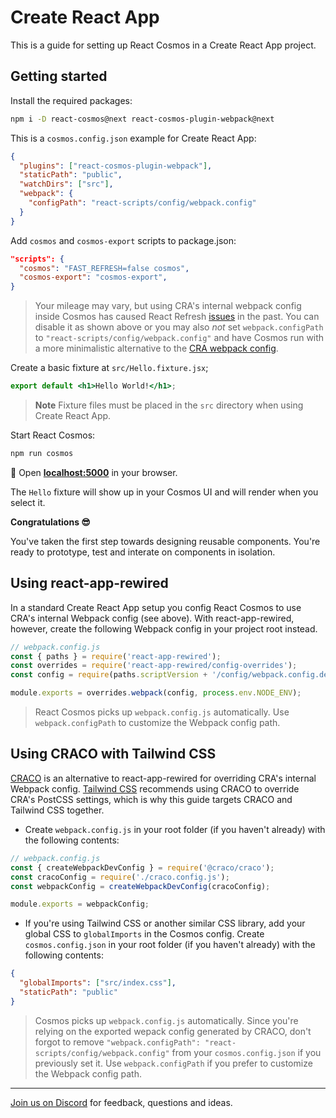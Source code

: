 # Create React App

This is a guide for setting up React Cosmos in a Create React App project.

## Getting started

Install the required packages:

```bash
npm i -D react-cosmos@next react-cosmos-plugin-webpack@next
```

This is a `cosmos.config.json` example for Create React App:

```json
{
  "plugins": ["react-cosmos-plugin-webpack"],
  "staticPath": "public",
  "watchDirs": ["src"],
  "webpack": {
    "configPath": "react-scripts/config/webpack.config"
  }
}
```

Add `cosmos` and `cosmos-export` scripts to package.json:

```json
"scripts": {
  "cosmos": "FAST_REFRESH=false cosmos",
  "cosmos-export": "cosmos-export",
}
```

> Your mileage may vary, but using CRA's internal webpack config inside Cosmos has caused React Refresh [issues](https://github.com/react-cosmos/react-cosmos/issues/1272) in the past. You can disable it as shown above or you may also _not_ set `webpack.configPath` to `"react-scripts/config/webpack.config"` and have Cosmos run with a more minimalistic alternative to the [CRA webpack config](https://github.com/facebook/create-react-app/blob/d960b9e38c062584ff6cfb1a70e1512509a966e7/packages/react-scripts/config/webpack.config.js).

Create a basic fixture at `src/Hello.fixture.jsx`;

```jsx
export default <h1>Hello World!</h1>;
```

> **Note** Fixture files must be placed in the `src` directory when using Create React App.

Start React Cosmos:

```bash
npm run cosmos
```

🚀 Open **[localhost:5000](http://localhost:5000)** in your browser.

The `Hello` fixture will show up in your Cosmos UI and will render when you select it.

**Congratulations 😎**

You've taken the first step towards designing reusable components. You're ready to prototype, test and interate on components in isolation.

## Using react-app-rewired

In a standard Create React App setup you config React Cosmos to use CRA's internal Webpack config (see above). With react-app-rewired, however, create the following Webpack config in your project root instead.

```js
// webpack.config.js
const { paths } = require('react-app-rewired');
const overrides = require('react-app-rewired/config-overrides');
const config = require(paths.scriptVersion + '/config/webpack.config.dev');

module.exports = overrides.webpack(config, process.env.NODE_ENV);
```

> React Cosmos picks up `webpack.config.js` automatically. Use `webpack.configPath` to customize the Webpack config path.

## Using CRACO with Tailwind CSS

[CRACO](https://github.com/gsoft-inc/craco) is an alternative to react-app-rewired for overriding CRA's internal Webpack config. [Tailwind CSS](https://github.com/tailwindlabs/tailwindcss) recommends using CRACO to override CRA's PostCSS settings, which is why this guide targets CRACO and Tailwind CSS together.

- Create `webpack.config.js` in your root folder (if you haven't already) with the following contents:

```js
// webpack.config.js
const { createWebpackDevConfig } = require('@craco/craco');
const cracoConfig = require('./craco.config.js');
const webpackConfig = createWebpackDevConfig(cracoConfig);

module.exports = webpackConfig;
```

- If you're using Tailwind CSS or another similar CSS library, add your global CSS to `globalImports` in the Cosmos config. Create `cosmos.config.json` in your root folder (if you haven't already) with the following contents:

```json
{
  "globalImports": ["src/index.css"],
  "staticPath": "public"
}
```

> Cosmos picks up `webpack.config.js` automatically. Since you're relying on the exported wepack config generated by CRACO, don't forgot to remove `"webpack.configPath": "react-scripts/config/webpack.config"` from your `cosmos.config.json` if you previously set it. Use `webpack.configPath` if you prefer to customize the Webpack config path.

---

[Join us on Discord](https://discord.gg/3X95VgfnW5) for feedback, questions and ideas.
